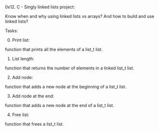 0x12. C - Singly linked lists project:

Know when and why using linked lists vs arrays? And how to build and use linked lists?


Tasks:

0. Print list:

function that prints all the elements of a list_t list.

1. List length:

function that returns the number of elements in a linked list_t list.

2. Add node:

function that adds a new node at the beginning of a list_t list.

3. Add node at the end:

function that adds a new node at the end of a list_t list.

4. Free list:

function that frees a list_t list.
